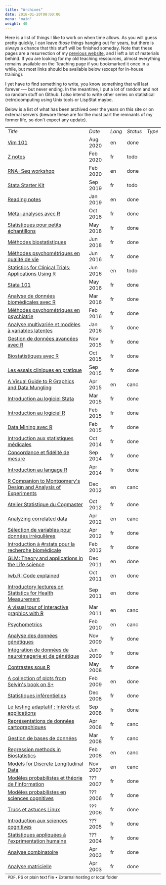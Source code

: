 ```yaml
---
title: "Archives"
date: 2018-01-20T00:00:00
menu: "main"
weight: 40
---
```


Here is a list of things I like to work on when time allows. As you will guess pretty quickly, I can leave _those_ things hanging out for years, but there is always a chance that this stuff will be finished someday. Note that these pages are a resurrection of my [previous website](/post/migrating-to-hugo/), and I left a lot of materials behind. If you are looking for my old teaching ressources, almost everything remains available on the Teaching page if you bookmarked it once in a while, but most links should be available below (except for in-house training).

I yet have to find something to write, you know something that will last forever --- but never ending. In the meantime, I put a lot of random and not so random stuff on Github. I also intend to write other series on statistical (retro)computing using Unix tools or LispStat maybe.

Below is a list of what has been archived over the years on this site or on external servers (beware these are for the most part the remnants of my former life, so don't expect any update).

<small>
<table border="0">
<tbody>
<tr>
<td><em>Title</em></td>
<td><em>Date</em></td>
<td><em>Lang</em></td>
<td><em>Status</em></td>
<td><em>Type</em></td>
</tr>
<tr><td><a href="/pub/vim-101.pdf">Vim 101</a></td><td>Aug 2020</td><td>en</td><td>done</td><td><i data-feather="file-text" width="12px" height="12px"></i></td></tr>
<tr><td><a href="/pub/z.pdf">Z notes</a></td><td>Feb 2020</td><td>fr</td><td>todo</td><td><i data-feather="file-text" width="12px" height="12px"></i></td></tr>
<tr><td><a href="/pub/ngs.pdf">RNA-Seq workshop</a></td><td>Feb 2020</td><td>en</td><td>done</td><td><i data-feather="file-text" width="12px" height="12px"></i></td></tr>
<tr><td><a href="/articles/stata-sk">Stata Starter Kit</a></td><td>Sep 2019</td><td>fr</td><td>todo</td><td><i data-feather="link" width="12px" height="12px"></i></td></tr>
<tr><td><a href="/pub/papers.pdf">Reading notes</a></td><td>Jan 2019</td><td>en</td><td>done</td><td><i data-feather="file-text" width="12px" height="12px"></i></td></tr>
<tr><td><a href="/cours/2018_meta/">Méta-analyses avec R</a></td><td> Oct 2018</td><td>fr</td><td>done</td><td><i data-feather="link" width="12px" height="12px"></i></td></tr>
<tr><td><a href="https://github.com/even4void/rstats-ssample">Statistiques pour petits échantillons</a></td><td>May 2018</td><td>fr</td><td>done</td><td><i data-feather="link" width="12px" height="12px"></i></td></tr>
<tr><td><a href="https://github.com/even4void/rstats-biostats">Méthodes biostatistiques</a></td><td>Jun 2018</td><td>fr</td><td>done</td><td><i data-feather="link" width="12px" height="12px"></i></td></tr>
<tr><td><a href="https://github.com/even4void/EESPE11">Méthodes psychométriques en qualité de vie</a></td><td>Jun 2016</td><td>fr</td><td>done</td><td><i data-feather="link" width="12px" height="12px"></i></td></tr>
<tr><td><a href="/pub/SAS2R.pdf">Statistics for Clinical Trials: Applications Using R</a></td><td>Jun 2016</td><td>en</td><td>todo</td><td><i data-feather="file-text" width="12px" height="12px"></i></td></tr>
<tr><td><a href="https://github.com/even4void/Stata101">Stata 101</a></td><td>May 2016</td><td>fr</td><td>done</td><td><i data-feather="link" width="12px" height="12px"></i></td></tr>
<tr><td><a href="/cours/2016_Canceropole">Analyse de données biomédicales avec R</a></td><td>Mar 2016</td><td>fr</td><td>done</td><td><i data-feather="link" width="12px" height="12px"></i></td></tr>
<tr><td><a href="/cours/psychometrics_up13.pdf"> Méthodes psychométriques en psychiatrie</a></td><td>Feb 2016</td><td>fr</td><td>done</td><td><i data-feather="file-text" width="12px" height="12px"></i></td></tr>
<tr><td><a href="http://even4void.github.io/seminr/">Analyse multivariée et modèles à variables latentes</a></td><td>Jan 2016</td><td>fr</td><td>done</td><td><i data-feather="link" width="12px" height="12px"></i></td></tr>
<tr><td><a href="/cours/2015_INVS">Gestion de données avancées avec R</a></td><td>Nov 2015</td><td>fr</td><td>done</td><td><i data-feather="link" width="12px" height="12px"></i></td></tr>
<tr><td><a href="/cours/supelec">Biostatistiques avec R</a></td><td>Oct 2015</td><td>fr</td><td>done</td><td><i data-feather="link" width="12px" height="12px"></i></td></tr>
<tr><td><a href="/cours/misc/lalanne_apramen_2015.pdf">Les essais cliniques en pratique</a></td><td>Sep 2015</td><td>fr</td><td>done</td><td><i data-feather="file-text" width="12px" height="12px"></i></td></tr>
<tr><td><a href="/pub/vizRguide.pdf">A Visual Guide to R Graphics and Data Mungling</a></td><td>Apr 2015</td><td>en</td><td>canc</td><td><i data-feather="file-text" width="12px" height="12px"></i></td></tr>
<tr><td><a href="/pub/intro-stata.pdf">Introduction au logiciel Stata</a></td><td>Mar 2015</td><td>fr</td><td>done</td><td><i data-feather="file-text" width="12px" height="12px"></i></td></tr>
<tr><td><a href="/pub/intro-r.pdf">Introduction au logiciel R</a></td><td>Feb 2015</td><td>fr</td><td>done</td><td><i data-feather="file-text" width="12px" height="12px"></i></td></tr>
<tr><td><a href="https://github.com/even4void/rstats-esme">Data Mining avec R</a></td><td>Feb 2015</td><td>fr</td><td>done</td><td><i data-feather="link" width="12px" height="12px"></i></td></tr>
<tr><td><a href="/cours/misc/stats101.pdf">Introduction aux statistiques médicales</a></td><td>Oct 2014</td><td>fr</td><td>done</td><td><i data-feather="file-text" width="12px" height="12px"></i></td></tr>
<tr><td><a href="/cours/misc/reliability.pdf">Concordance et fidélité de mesure</a></td><td>Sep 2014</td><td>fr</td><td>done</td><td><i data-feather="file-text" width="12px" height="12px"></i></td></tr>
<tr><td><a href="/cours/misc/mooc/">Introduction au langage R</a></td><td>Apr 2014</td><td>fr</td><td>done</td><td><i data-feather="link" width="12px" height="12px"></i></td></tr>
<tr><td><a href="/pub/MDAE.pdf">R Companion to Montgomery's Design and Analysis of Experiments</a></td><td>Dec 2012</td><td>en</td><td>canc</td><td><i data-feather="file-text" width="12px" height="12px"></i></td></tr>
<tr><td><a href="/cours/2013_AS/">Atelier Statistique du Cogmaster</a></td><td>Oct 2012</td><td>fr</td><td>done</td><td><i data-feather="link" width="12px" height="12px"></i></td></tr>
<tr><td><a href="/cours/misc/gee/">Analyzing correlated data<a></td><td>Apr 2012</td><td>en</td><td>canc</td><td><i data-feather="link" width="12px" height="12px"></i></td></tr>
<tr><td><a href="/cours/misc/mva_clinres">Sélection de variables pour données irrégulières</a></td><td>Apr 2012</td><td>fr</td><td>done</td><td><i data-feather="link" width="12px" height="12px"></i></td></tr>
<tr><td><a href="/cours/2012_biomed/">Introduction à #rstats pour la recherche biomédicale</a></td><td>Feb 2012</td><td>fr</td><td>done</td><td><i data-feather="link" width="12px" height="12px"></i></td></tr>
<tr><td><a href="/cours/misc/glm/">GLM: Theory and applications in the Life science</a></td><td>Dec 2011</td><td>en</td><td>done</td><td><i data-feather="link" width="12px" height="12px"></i></td></tr>
<tr><td><a href="/cours/2011_health_measures/lwb_explained.pdf">lwb.R: Code explained</a></td><td>Oct 2011</td><td>en</td><td>done</td><td><i data-feather="file-text" width="12px" height="12px"></i></td></tr>
<tr><td><a href="/cours/2011_health_measures/">Introductory lectures on Statistics for Health Measurement</a></td><td>Sep 2011</td><td>en</td><td>done</td><td><i data-feather="link" width="12px" height="12px"></i></td></tr>
<tr><td><a href="/pub/iplots.pdf">A visual tour of interactive graphics with R</a></td><td>Mar 2011</td><td>en</td><td>canc</td><td><i data-feather="file-text" width="12px" height="12px"></i></td></tr>
<tr><td><a href="/cours/psychometrics/">Psychometrics</a></td><td>Feb 2010</td><td>en</td><td>canc</td><td><i data-feather="link" width="12px" height="12px"></i></td></tr>
<tr><td><a href="/pub/Lalanne_Cogiter_2009.pdf">Analyse des données génétiques</a></td><td>Nov 2009</td><td>fr</td><td>done</td><td><i data-feather="file-text" width="12px" height="12px"></i></td></tr>
<tr><td><a href="/pub/Lalanne_BIBS_M2Pro.pdf">Intégration de données de neuroimagerie et de génétique</a></td><td>Jun 2009</td><td>fr</td><td>done</td><td><i data-feather="file-text" width="12px" height="12px"></i></td></tr>
<tr><td><a href="/pub/contrasts.txt">Contrastes sous R</a></td><td>May 2008</td><td>fr</td><td>done</td><td><i data-feather="file-text" width="12px" height="12px"></i></td></tr>
<tr><td><a href="/pub/MABMUSPlus/">A collection of plots from Selvin's book on S+</a></td><td>Feb 2009</td><td>en</td><td>done</td><td><i data-feather="link" width="12px" height="12px"></i></td></tr>
<tr><td><a href="/cours/stats_bioinfo">Statistiques inférentielles</a></td><td>Dec 2008</td><td>fr</td><td>done</td><td><i data-feather="link" width="12px" height="12px"></i></td></tr>
<tr><td><a href="/pub/intro_cat.pdf">Le testing adaptatif : Intérêts et applications</a></td><td>Sep 2008</td><td>fr</td><td>done</td><td><i data-feather="file-text" width="12px" height="12px"></i></td></tr>
<tr><td><a href="/pub/maps.txt">Représentations de données cartographiques</a></td><td>Apr 2008</td><td>fr</td><td>canc</td><td><i data-feather="file-text" width="12px" height="12px"></i></td></tr>
<tr><td><a href="/pub/sql/">Gestion de bases de données</a></td><td>Mar 2008</td><td>fr</td><td>canc</td><td><i data-feather="link" width="12px" height="12px"></i></td></tr>
<tr><td><a href="/pub/RMB/">Regression methods in Biostatistics</a></td><td>Feb 2008</td><td>en</td><td>canc</td><td><i data-feather="link" width="12px" height="12px"></i></td></tr>
<tr><td><a href="/pub/MDLD.pdf">Models for Discrete Longitudinal Data</a></td><td>Nov 2007</td><td>en</td><td>canc</td><td><i data-feather="file-text" width="12px" height="12px"></i></td></tr>
<tr><td><a href="/cours/2007_cogmaster_B4/">Modèles probabilistes et théorie de l'information</a></td><td>??? 2007</td><td>fr</td><td>done</td><td><i data-feather="link" width="12px" height="12px"></i></td></tr>
<tr><td><a href="/cours/2006_cogmaster_B4/">Modèles probabilistes en sciences cognitives</a></td><td>??? 2006</td><td>fr</td><td>done</td><td><i data-feather="link" width="12px" height="12px"></i></td></tr>
<tr><td><a href="/pub/tips.txt">Trucs et astuces Linux</a></td><td>??? 2006</td><td>fr</td><td>done</td><td><i data-feather="file-text" width="12px" height="12px"></i></td></tr>
<tr><td><a href="/cours/2005_iut/">Introduction aux sciences cognitives</a></td><td>??? 2005</td><td>fr</td><td>done</td><td><i data-feather="link" width="12px" height="12px"></i></td></tr>
<tr><td><a href="/cours/2004_cim/">Statistiques appliquées à l'exprimentation humaine</a></td><td>??? 2004</td><td>fr</td><td>done</td><td><i data-feather="link" width="12px" height="12px"></i></td></tr>
<tr><td><a href="/pub/Combinatoire.ps">Analyse combinatoire</a></td><td>Apr 2003</td><td>fr</td><td>done</td><td><i data-feather="file-text" width="12px" height="12px"></i></td></tr>
<tr><td><a href="/pub/Matrices.ps">Analyse matricielle</a></td><td>Apr 2003</td><td>fr</td><td>done</td><td><i data-feather="file-text" width="12px" height="12px"></i></td></tr>
</tbody>
<tfoot>
<tr>
<td colspan="5">
<small>
<i data-feather="file-text" width="8px" height="8px"></i> PDF, PS or plain text file •
<i data-feather="link" width="8px" height="8px"></i> External hosting or local folder
</small>
</td>
</tr>
</tfoot>
</table>
</small>
